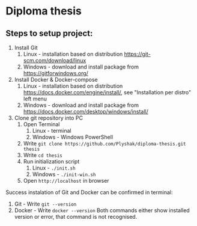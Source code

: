 Diploma thesis
=================

Steps to setup project:
-----------------

1. Install Git
    1. Linux - installation based on distribution https://git-scm.com/download/linux
    2. Windows - download and install package from https://gitforwindows.org/ 
2. Install Docker & Docker-compose
    1. Linux - installation based on distribution https://docs.docker.com/engine/install/, see "Installation per distro" left menu
    2. Windows - download and install package from https://docs.docker.com/desktop/windows/install/
3. Clone git repository into PC
    1. Open Terminal
        1. Linux - terminal
        2. Windows - Windows PowerShell
    2. Write `git clone https://github.com/Plyshak/diploma-thesis.git thesis`
    3. Write `cd thesis`
    4. Run initialization script
        1. Linux - `./init.sh`
        2. Windows - `./init-win.sh`
    5. Open `http://localhost` in browser

Success instalation of Git and Docker can be confirmed in terminal:
1. Git - Write `git --version`
2. Docker - Write `docker --version`
Both commands either show installed version or error, that command is not recognised.

